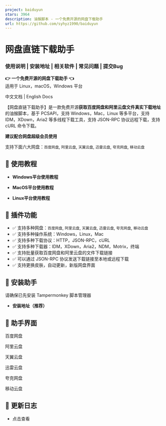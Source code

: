 ```yaml
---
project: baiduyun
stars: 3964
description: 油猴脚本 - 一个免费开源的网盘下载助手
url: https://github.com/syhyz1990/baiduyun
---
```


网盘直链下载助手
========

### 使用说明 | 安装地址 | 相关软件 | 常见问题 | 提交Bug

**👉 一个免费开源的网盘下载助手 👈**  
适用于 Linux，macOS，Windows 平台

  

中文文档 | English Docs

【网盘直链下载助手】是一款免费开源**获取百度网盘和阿里云盘文件真实下载地址**的油猴脚本，基于 PCSAPI，支持 Windows，Mac，Linux 等多平台，支持 IDM，XDown，Aria2 等多线程下载工具，支持 JSON-RPC 协议远程下载，支持 cURL 命令下载。

**建议配合网盘超级会员使用**

支持下面六大网盘：`百度网盘`, `阿里云盘`, `天翼云盘`, `迅雷云盘`, `夸克网盘`, `移动云盘`

📖 使用教程
-------

-   **Windows平台使用教程**
    
-   **MacOS平台使用教程**
    
-   **Linux平台使用教程**
    

🔧 插件功能
-------

-   ✅ 支持多种网盘：`百度网盘`, `阿里云盘`, `天翼云盘`, `迅雷云盘`, `夸克网盘`, `移动云盘`
-   ✅ 支持多种操作系统：Windows，Linux，Mac
-   ✅ 支持多种下载协议：HTTP，JSON-RPC，cURL
-   ✅ 支持多种下载器：IDM，XDown，Aria2，NDM，Motrix，终端
-   ✅ 支持批量获取百度网盘和阿里云盘的文件下载链接
-   ✅ 可以通过 JSON-RPC 协议发送下载链接至本地或远程下载
-   ✅ 支持更换皮肤，自动更新，新版网盘界面

💽 安装助手
-------

请确保已先安装 Tampermonkey 脚本管理器

-   **安装地址（推荐）**

🎨 助手界面
-------

百度网盘

阿里云盘

天翼云盘

迅雷云盘

夸克网盘

移动云盘

📝 更新日志
-------

-   点击查看
